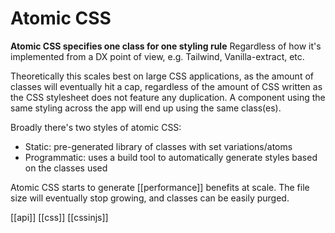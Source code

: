 # Atomic CSS

**Atomic CSS specifies one class for one styling rule**
Regardless of how it's implemented from a DX point of view, e.g. Tailwind, Vanilla-extract, etc.

Theoretically this scales best on large CSS applications, as the amount of classes will eventually hit a cap, regardless of the amount of CSS written as the CSS stylesheet does not feature any duplication. A component using the same styling across the app will end up using the same class(es).

Broadly there's two styles of atomic CSS:
- Static: pre-generated library of classes with set variations/atoms
- Programmatic: uses a build tool to automatically generate styles based on the classes used

Atomic CSS starts to generate [[performance]] benefits at scale. The file size will eventually stop growing, and classes can be easily purged.

[[api]]
[[css]]
[[cssinjs]]